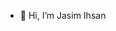 - 👋 Hi, I’m Jasim Ihsan
  

<!---
Jasim-Ihsan-M/Jasim-Ihsan-M is a ✨ special ✨ repository because its `README.md` (this file) appears on your GitHub profile.
You can click the Preview link to take a look at your changes.
--->
